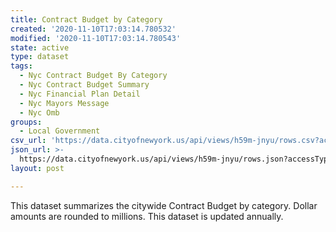 ```yaml
---
title: Contract Budget by Category
created: '2020-11-10T17:03:14.780532'
modified: '2020-11-10T17:03:14.780543'
state: active
type: dataset
tags:
  - Nyc Contract Budget By Category
  - Nyc Contract Budget Summary
  - Nyc Financial Plan Detail
  - Nyc Mayors Message
  - Nyc Omb
groups:
  - Local Government
csv_url: 'https://data.cityofnewyork.us/api/views/h59m-jnyu/rows.csv?accessType=DOWNLOAD'
json_url: >-
  https://data.cityofnewyork.us/api/views/h59m-jnyu/rows.json?accessType=DOWNLOAD
layout: post

---
```

This dataset summarizes the citywide Contract Budget by category.  Dollar amounts are rounded to millions.  This dataset is updated annually.
